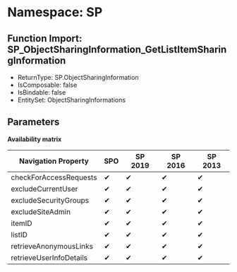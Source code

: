 # Namespace: SP

## Function Import: SP_ObjectSharingInformation_GetListItemSharingInformation

- ReturnType: SP.ObjectSharingInformation
- IsComposable: false
- IsBindable: false
- EntitySet: ObjectSharingInformations

## Parameters

**Availability matrix**

Navigation Property | SPO | SP 2019 | SP 2016 | SP 2013
----------|-----|---------|---------|--------
checkForAccessRequests | ✔ | ✔ | ✔ | ✔
excludeCurrentUser | ✔ | ✔ | ✔ | ✔
excludeSecurityGroups | ✔ | ✔ | ✔ | ✔
excludeSiteAdmin | ✔ | ✔ | ✔ | ✔
itemID | ✔ | ✔ | ✔ | ✔
listID | ✔ | ✔ | ✔ | ✔
retrieveAnonymousLinks | ✔ | ✔ | ✔ | ✔
retrieveUserInfoDetails | ✔ | ✔ | ✔ | ✔
